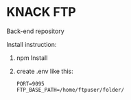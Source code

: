 # KNACK FTP

Back-end repository

Install instruction:

1. npm Install

2. create .env like this:
    ```
    PORT=9095
    FTP_BASE_PATH=/home/ftpuser/folder/
    ```
